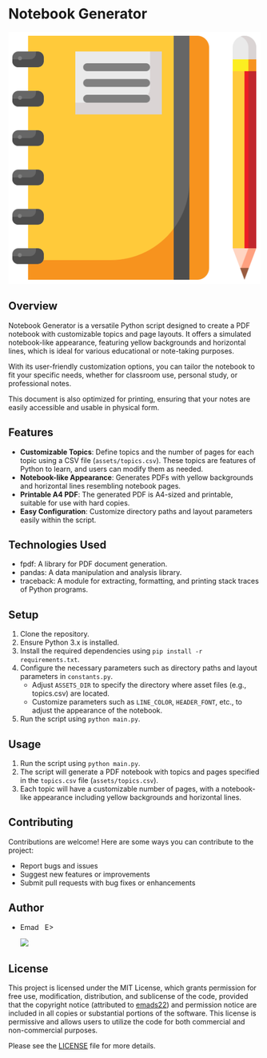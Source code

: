 # Notebook Generator

![Notebook_Generator_logo](./assets/images/Notebook_Generator_logo.png)

## Overview
Notebook Generator is a versatile Python script designed to create a PDF notebook with customizable topics and page layouts. It offers a simulated notebook-like appearance, featuring yellow backgrounds and horizontal lines, which is ideal for various educational or note-taking purposes.

With its user-friendly customization options, you can tailor the notebook to fit your specific needs, whether for classroom use, personal study, or professional notes.

This document is also optimized for printing, ensuring that your notes are easily accessible and usable in physical form.

## Features
- **Customizable Topics**: Define topics and the number of pages for each topic using a CSV file (`assets/topics.csv`). These topics are features of Python to learn, and users can modify them as needed.
- **Notebook-like Appearance**: Generates PDFs with yellow backgrounds and horizontal lines resembling notebook pages.
- **Printable A4 PDF**: The generated PDF is A4-sized and printable, suitable for use with hard copies.
- **Easy Configuration**: Customize directory paths and layout parameters easily within the script.

## Technologies Used
- fpdf: A library for PDF document generation.
- pandas: A data manipulation and analysis library.
- traceback: A module for extracting, formatting, and printing stack traces of Python programs.

## Setup
1. Clone the repository.
2. Ensure Python 3.x is installed.
3. Install the required dependencies using `pip install -r requirements.txt`.
4. Configure the necessary parameters such as directory paths and layout parameters in `constants.py`.
   - Adjust `ASSETS_DIR` to specify the directory where asset files (e.g., topics.csv) are located.
   - Customize parameters such as `LINE_COLOR`, `HEADER_FONT`, etc., to adjust the appearance of the notebook.
5. Run the script using `python main.py`.

## Usage
1. Run the script using `python main.py`.
2. The script will generate a PDF notebook with topics and pages specified in the `topics.csv` file (`assets/topics.csv`).
3. Each topic will have a customizable number of pages, with a notebook-like appearance including yellow backgrounds and horizontal lines.

## Contributing
Contributions are welcome! Here are some ways you can contribute to the project:
- Report bugs and issues
- Suggest new features or improvements
- Submit pull requests with bug fixes or enhancements

## Author
- Emad &nbsp; E>
  
  [<img src="https://img.shields.io/badge/GitHub-Profile-blue?logo=github" width="150">](https://github.com/emads22)

## License
This project is licensed under the MIT License, which grants permission for free use, modification, distribution, and sublicense of the code, provided that the copyright notice (attributed to [emads22](https://github.com/emads22)) and permission notice are included in all copies or substantial portions of the software. This license is permissive and allows users to utilize the code for both commercial and non-commercial purposes.

Please see the [LICENSE](LICENSE) file for more details.

